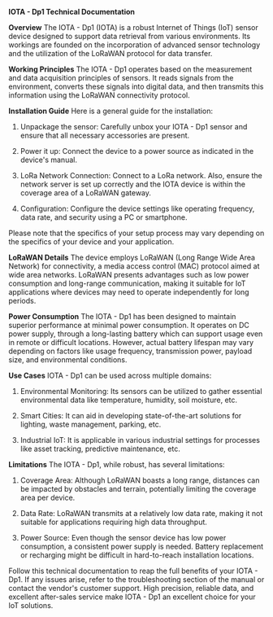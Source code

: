 **IOTA - Dp1 Technical Documentation**

**Overview**
The IOTA - Dp1 (IOTA) is a robust Internet of Things (IoT) sensor device designed to support data retrieval from various environments. Its workings are founded on the incorporation of advanced sensor technology and the utilization of the LoRaWAN protocol for data transfer.

**Working Principles**
The IOTA - Dp1 operates based on the measurement and data acquisition principles of sensors. It reads signals from the environment, converts these signals into digital data, and then transmits this information using the LoRaWAN connectivity protocol. 

**Installation Guide**
Here is a general guide for the installation:

1. Unpackage the sensor: Carefully unbox your IOTA - Dp1 sensor and ensure that all necessary accessories are present.

2. Power it up: Connect the device to a power source as indicated in the device's manual.

3. LoRa Network Connection: Connect to a LoRa network. Also, ensure the network server is set up correctly and the IOTA device is within the coverage area of a LoRaWAN gateway.

4. Configuration: Configure the device settings like operating frequency, data rate, and security using a PC or smartphone. 

Please note that the specifics of your setup process may vary depending on the specifics of your device and your application.

**LoRaWAN Details**
The device employs LoRaWAN (Long Range Wide Area Network) for connectivity, a media access control (MAC) protocol aimed at wide area networks. LoRaWAN presents advantages such as low power consumption and long-range communication, making it suitable for IoT applications where devices may need to operate independently for long periods.

**Power Consumption**
The IOTA - Dp1 has been designed to maintain superior performance at minimal power consumption. It operates on DC power supply, through a long-lasting battery which can support usage even in remote or difficult locations. However, actual battery lifespan may vary depending on factors like usage frequency, transmission power, payload size, and environmental conditions.

**Use Cases**
IOTA - Dp1 can be used across multiple domains:

1. Environmental Monitoring: Its sensors can be utilized to gather essential environmental data like temperature, humidity, soil moisture, etc. 

2. Smart Cities: It can aid in developing state-of-the-art solutions for lighting, waste management, parking, etc.

3. Industrial IoT: It is applicable in various industrial settings for processes like asset tracking, predictive maintenance, etc.

**Limitations**
The IOTA - Dp1, while robust, has several limitations:

1. Coverage Area: Although LoRaWAN boasts a long range, distances can be impacted by obstacles and terrain, potentially limiting the coverage area per device.

2. Data Rate: LoRaWAN transmits at a relatively low data rate, making it not suitable for applications requiring high data throughput.

3. Power Source: Even though the sensor device has low power consumption, a consistent power supply is needed. Battery replacement or recharging might be difficult in hard-to-reach installation locations. 

Follow this technical documentation to reap the full benefits of your IOTA - Dp1. If any issues arise, refer to the troubleshooting section of the manual or contact the vendor's customer support. High precision, reliable data, and excellent after-sales service make IOTA - Dp1 an excellent choice for your IoT solutions.
